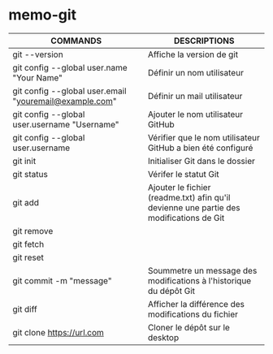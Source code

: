 # memo-git

| COMMANDS | DESCRIPTIONS |
|----------|--------------|
|git --version|Affiche la version de git|
|git config --global user.name "Your Name"|Définir un nom utilisateur|
|git config --global user.email "youremail@example.com"|Définir un mail utilisateur|
|git config --global user.username "Username"|Ajouter le nom utilisateur GitHub|
|git config --global user.username|Vérifier que le nom utilisateur GitHub a bien été configuré|
|git init|Initialiser Git dans le dossier|
|git status|Vérifer le statut Git
|git add <file>|Ajouter le fichier (readme.txt) afin qu'il devienne une partie des modifications de Git
|git remove||
|git fetch||
|git reset||
|git commit -m "message"|Soummetre un message des modifications à l'historique du dépôt Git|
|git diff|Afficher la différence des modifications du fichier|
|git clone https://url.com|Cloner le dépôt sur le desktop|
